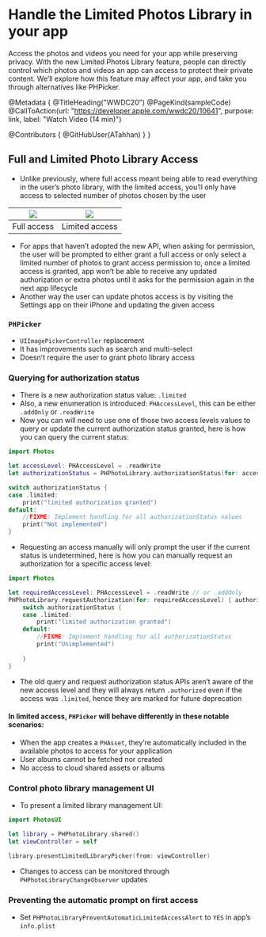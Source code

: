 # Handle the Limited Photos Library in your app

Access the photos and videos you need for your app while preserving privacy. With the new Limited Photos Library feature, people can directly control which photos and videos an app can access to protect their private content. We’ll explore how this feature may affect your app, and take you through alternatives like PHPicker.

@Metadata {
   @TitleHeading("WWDC20")
   @PageKind(sampleCode)
   @CallToAction(url: "https://developer.apple.com/wwdc20/10641", purpose: link, label: "Watch Video (14 min)")

   @Contributors {
      @GitHubUser(ATahhan)
   }
}



## Full and Limited Photo Library Access

* Unlike previously, where full access meant being able to read everything in the user’s photo library, with the limited access, you’ll only have access to selected number of photos chosen by the user

| ![][image-1] | ![][image-2] |
| ----------- | ----------- |
| Full access | Limited access |

* For apps that haven’t adopted the new API, when asking for permission, the user will be prompted to either grant a full access or only select a limited number of photos to grant access permission to, once a limited access is granted, app won’t be able to receive any updated authorization or extra photos until it asks for the permission again in the next app lifecycle
* Another way the user can update photos access is by visiting the Settings app on their iPhone and updating the given access

### `PHPicker`

* `UIImagePickerController` replacement
* It has improvements such as search and multi-select
* Doesn’t require the user to grant photo library access

### Querying for authorization status

* There is a new authorization status value: `.limited`
* Also, a new enumeration is introduced: `PHAccessLevel`, this can be either `.addOnly` or `.readWrite`
* Now you can will need to use one of those two access levels values to query or update the current authorization status granted, here is how you can query the current status:

```swift
import Photos

let accessLevel: PHAccessLevel = .readWrite
let authorizationStatus = PHPhotoLibrary.authorizationStatus(for: accessLevel)

switch authorizationStatus {
case .limited:
	print("limited authorization granted")
default:
	//FIXME: Implement handling for all authorizationStatus values
	print("Not implemented")
}
```

* Requesting an access manually will only prompt the user if the current status is undetermined, here is how you can manually request an authorization for a specific access level:

```swift
import Photos

let requiredAccessLevel: PHAccessLevel = .readWrite // or .addOnly
PHPhotoLibrary.requestAuthorization(for: requiredAccessLevel) { authorizationStatus in
	switch authorizationStatus {
	case .limited:
    	print("limited authorization granted")
	default:
    	//FIXME: Implement handling for all authorizationStatus
    	print("Unimplemented")
    	
	}
}
```

* The old query and request authorization status APIs aren’t aware of the new access level and they will always return `.authorized` even if the access was `.limited`, hence they are marked for future deprecation

#### In limited access, `PHPicker` will behave differently in these notable scenarios:

* When the app creates a `PHAsset`, they’re automatically included in the available photos to access for your application
* User albums cannot be fetched nor created
* No access to cloud shared assets or albums

### Control photo library management UI

* To present a limited library management UI:

```swift
import PhotosUI

let library = PHPhotoLibrary.shared()
let viewController = self

library.presentLimitedLibraryPicker(from: viewController)
```

* Changes to access can be monitored through `PHPhotoLibraryChangeObserver` updates

### Preventing the automatic prompt on first access

* Set `PHPhotoLibraryPreventAutomaticLimitedAccessAlert` to `YES` in app’s `info.plist`

[image-1]:	full_access_diagram.png
[image-2]:	limited_access_diagram.png
